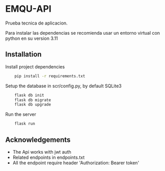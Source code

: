 
# EMQU-API

Prueba tecnica de aplicacion.

Para instalar las dependencias se recomienda usar un entorno virtual con python en su version 3.11




## Installation

Install project dependencies

```bash
    pip install -r requirements.txt
```

Setup the database in scr/config.py, by default SQLite3

```bash
    flask db init
    flask db migrate
    flask db upgrade
```

Run the server

```bash
    flask run
```


## Acknowledgements

 - The Api works with jwt auth
 - Related endpoints in endpoints.txt
 - All the endpoint require header 'Authorization: Bearer token'
